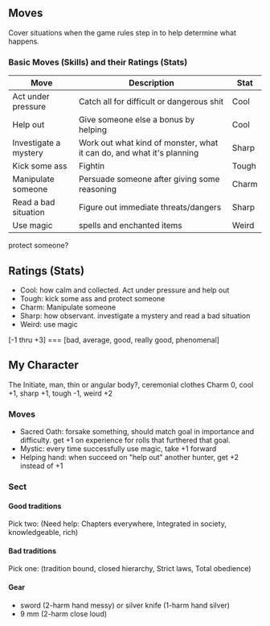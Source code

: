 ## Moves
Cover situations when the game rules step in to help determine what happens.

### Basic Moves (Skills) and their Ratings (Stats)

| **Move** | **Description** | **Stat** |
|---|---|---|
| Act under pressure | Catch all for difficult or dangerous shit | Cool |
| Help out | Give someone else a bonus by helping | Cool |
| Investigate a mystery| Work out what kind of monster, what it can do, and what it's planning | Sharp |
| Kick some ass | Fightin | Tough |
| Manipulate someone | Persuade someone after giving some reasoning | Charm |
| Read a bad situation | Figure out immediate threats/dangers | Sharp |
| Use magic | spells and enchanted items | Weird |

protect someone?

## Ratings (Stats)

* Cool: how calm and collected. Act under pressure and help out
* Tough: kick some ass and protect someone
* Charm: Manipulate someone
* Sharp: how observant. investigate a mystery and read a bad situation
* Weird: use magic

[-1 thru +3] === [bad, average, good, really good, phenomenal]

## My Character
The Initiate, man, thin or angular body?, ceremonial clothes
Charm 0, cool +1, sharp +1, tough -1, weird +2

### Moves
* Sacred Oath: forsake something, should match goal in importance and difficulty. get +1 on experience 
for rolls that furthered that goal. 
* Mystic: every time successfully use magic, take +1 forward
* Helping hand: when succeed on "help out" another hunter, get +2 instead of +1

### Sect
#### Good traditions
Pick two: (Need help: Chapters everywhere, Integrated in society, knowledgeable, rich)
#### Bad traditions
Pick one: (tradition bound, closed hierarchy, Strict laws, Total obedience)
#### Gear
* sword (2-harm hand messy) or silver knife (1-harm hand silver)
* 9 mm (2-harm close loud)
